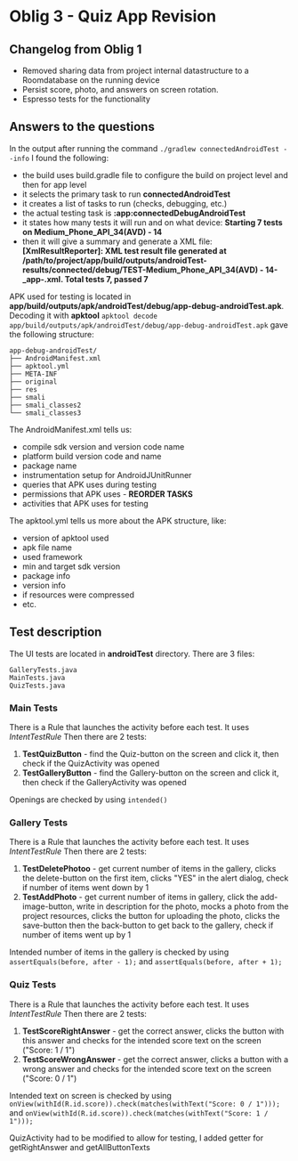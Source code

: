 # Oblig 3 - Quiz App Revision

## Changelog from Oblig 1
- Removed sharing data from project internal datastructure to a Roomdatabase on the running device
- Persist score, photo, and answers on screen rotation.
- Espresso tests for the functionality

## Answers to the questions

In the output after running the command `./gradlew connectedAndroidTest --info` I found the following:
- the build uses build.gradle file to configure the build on project level and then for app level
- it selects the primary task to run **connectedAndroidTest**
- it creates a list of tasks to run (checks, debugging, etc.)
- the actual testing task is **:app:connectedDebugAndroidTest**
- it states how many tests it will run and on what device: **Starting 7 tests on Medium_Phone_API_34(AVD) - 14**
- then it will give a summary and generate a XML file: **[XmlResultReporter]: XML test result file generated at /path/to/project/app/build/outputs/androidTest-results/connected/debug/TEST-Medium_Phone_API_34(AVD) - 14-_app-.xml. Total tests 7, passed 7**

APK used for testing is located in **app/build/outputs/apk/androidTest/debug/app-debug-androidTest.apk**.
Decoding it with **apktool** `apktool decode app/build/outputs/apk/androidTest/debug/app-debug-androidTest.apk` gave the following structure:
```
app-debug-androidTest/
├── AndroidManifest.xml
├── apktool.yml
├── META-INF
├── original
├── res
├── smali
├── smali_classes2
└── smali_classes3
```

The AndroidManifest.xml tells us:
- compile sdk version and version code name
- platform build version code and name
- package name
- instrumentation setup for AndroidJUnitRunner
- queries that APK uses during testing
- permissions that APK uses - **REORDER TASKS**
- activities that APK uses for testing

The apktool.yml tells us more about the APK structure, like:
- version of apktool used
- apk file name
- used framework
- min and target sdk version
- package info
- version info
- if resources were compressed
- etc.

## Test description

The UI tests are located in **androidTest** directory. There are 3 files:
```
GalleryTests.java
MainTests.java
QuizTests.java
```

### Main Tests
There is a Rule that launches the activity before each test. It uses *IntentTestRule*
Then there are 2 tests:
1. **TestQuizButton** - find the Quiz-button on the screen and click it, then check if the QuizActivity was opened
2. **TestGalleryButton** - find the Gallery-button on the screen and click it, then check if the GalleryActivity was opened

Openings are checked by using `intended()`

### Gallery Tests
There is a Rule that launches the activity before each test. It uses *IntentTestRule*
Then there are 2 tests:
1. **TestDeletePhotoo** - get current number of items in the gallery, clicks the delete-button on the first item, clicks "YES" in the alert dialog, check if number of items went down by 1
2. **TestAddPhoto** - get current number of items in gallery, click the add-image-button, write in description for the photo, mocks a photo from the project resources, clicks the button for uploading the photo, clicks the save-button then the back-button to get back to the gallery, check if number of items went up by 1

Intended number of items in the gallery is checked by using `assertEquals(before, after - 1);` and `assertEquals(before, after + 1);`

### Quiz Tests
There is a Rule that launches the activity before each test. It uses *IntentTestRule*
Then there are 2 tests:
1. **TestScoreRightAnswer** - get the correct answer, clicks the button with this answer and checks for the intended score text on the screen ("Score: 1 / 1")
2. **TestScoreWrongAnswer** - get the correct answer, clicks a button with a wrong answer and checks for the intended score text on the screen ("Score: 0 / 1")

Intended text on screen is checked by using `onView(withId(R.id.score)).check(matches(withText("Score: 0 / 1")));` and `onView(withId(R.id.score)).check(matches(withText("Score: 1 / 1")));`

QuizActivity had to be modified to allow for testing, I added getter for getRightAnswer and getAllButtonTexts

